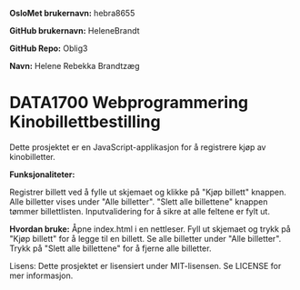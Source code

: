 

**OsloMet brukernavn:** hebra8655

**GitHub brukernavn:** HeleneBrandt

**GitHub Repo:** Oblig3

**Navn:** Helene Rebekka Brandtzæg

# **DATA1700 Webprogrammering Kinobillettbestilling**

Dette prosjektet er en JavaScript-applikasjon for å registrere kjøp av kinobilletter. 

**Funksjonaliteter:**

Registrer billett ved å fylle ut skjemaet og klikke på "Kjøp billett" knappen.
Alle billetter vises under "Alle billetter".
"Slett alle billettene" knappen tømmer billettlisten.
Inputvalidering for å sikre at alle feltene er fylt ut.

**Hvordan bruke:**
Åpne index.html i en nettleser.
Fyll ut skjemaet og trykk på "Kjøp billett" for å legge til en billett.
Se alle billetter under "Alle billetter".
Trykk på "Slett alle billettene" for å fjerne alle billetter.


Lisens:
Dette prosjektet er lisensiert under MIT-lisensen. Se LICENSE for mer informasjon.
